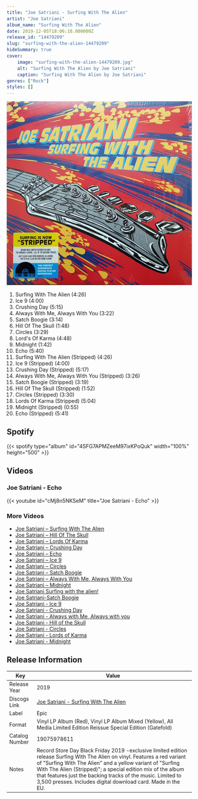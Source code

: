 ```yaml
---
title: "Joe Satriani - Surfing With The Alien"
artist: "Joe Satriani"
album_name: "Surfing With The Alien"
date: 2019-12-05T18:06:10.000000Z
release_id: "14479209"
slug: "surfing-with-the-alien-14479209"
hideSummary: true
cover:
    image: "surfing-with-the-alien-14479209.jpg"
    alt: "Surfing With The Alien by Joe Satriani"
    caption: "Surfing With The Alien by Joe Satriani"
genres: ["Rock"]
styles: []
---
```


![Surfing With The Alien by Joe Satriani](surfing-with-the-alien-14479209.jpg)

<!-- section break -->

1. Surfing With The Alien (4:26)
2. Ice 9 (4:00)
3. Crushing Day (5:15)
4. Always With Me, Always With You (3:22)
5. Satch Boogie (3:14)
6. Hill Of The Skull (1:48)
7. Circles (3:29)
8. Lord's Of Karma (4:48)
9. Midnight (1:42)
10. Echo (5:40)
11. Surfing With The Alien (Stripped) (4:26)
12. Ice 9 (Stripped) (4:00)
13. Crushing Day (Stripped) (5:17)
14. Always With Me, Always With You (Stripped) (3:26)
15. Satch Boogie (Stripped) (3:19)
16. Hill Of The Skull (Stripped) (1:52)
17. Circles (Stripped) (3:30)
18. Lords Of Karma (Stripped) (5:04)
19. Midnight (Stripped) (0:55)
20. Echo (Stripped) (5:41)

<!-- section break -->


## Spotify
{{< spotify type="album" id="4SFG7APMZeeM97ixKPoQuk" width="100%" height="500" >}}



## Videos
### Joe Satriani - Echo
{{< youtube id="cMj8n5NKSeM" title="Joe Satriani - Echo" >}}<br>

### More Videos

- [Joe Satriani – Surfing With The Alien](https://www.youtube.com/watch?v=JeUPSYrVP1w)
- [Joe Satriani – Hill Of The Skull](https://www.youtube.com/watch?v=SJ5n-Rr9t7M)
- [Joe Satriani – Lords Of Karma](https://www.youtube.com/watch?v=LgZ_p1-CRqg)
- [Joe Satriani – Crushing Day](https://www.youtube.com/watch?v=W3jtDOz3lOU)
- [Joe Satriani – Echo](https://www.youtube.com/watch?v=D18DzqToeK8)
- [Joe Satriani – Ice 9](https://www.youtube.com/watch?v=Ib2IvxY1e0g)
- [Joe Satriani – Circles](https://www.youtube.com/watch?v=KYqSTmOhhlI)
- [Joe Satriani – Satch Boogie](https://www.youtube.com/watch?v=FpQ_wzfJZsU)
- [Joe Satriani – Always With Me, Always With You](https://www.youtube.com/watch?v=L1pQMsR4MGU)
- [Joe Satriani – Midnight](https://www.youtube.com/watch?v=SE6TJJIdIJs)
- [Joe Satriani Surfing with the alien!](https://www.youtube.com/watch?v=uoERl34Ld00)
- [Joe Satriani-Satch Boogie](https://www.youtube.com/watch?v=lCGCG_N2b30)
- [Joe Satriani - Ice 9](https://www.youtube.com/watch?v=eyVWQH7jIg8)
- [Joe Satriani - Crushing Day](https://www.youtube.com/watch?v=eFRhmKuD9x8)
- [Joe Satriani - Always with Me, Always with you](https://www.youtube.com/watch?v=vxeYDEOXsqU)
- [Joe Satriani - Hill of the Skull](https://www.youtube.com/watch?v=tl4OB2zjzD4)
- [Joe Satriani - Circles](https://www.youtube.com/watch?v=gOnUAWIZPIg)
- [Joe Satriani - Lords of Karma](https://www.youtube.com/watch?v=hrwk0COfggo)
- [Joe Satriani - Midnight](https://www.youtube.com/watch?v=GpXr31S56CU)


## Release Information
|  Key           | Value                                                |
| ---------------| ---------------------------------------------------- |
| Release Year   | 2019                                   |
| Discogs Link   | [Joe Satriani - Surfing With The Alien](https://www.discogs.com/release/14479209-Joe-Satriani-Surfing-With-The-Alien) |
| Label          | Epic |
| Format         | Vinyl LP Album (Red), Vinyl LP Album Mixed (Yellow), All Media Limited Edition Reissue Special Edition (Gatefold) |
| Catalog Number | 19075978611 |
| Notes | Record Store Day Black Friday 2019 -exclusive limited edition release Surfing With The Alien on vinyl. Features a red variant of "Surfing With The Alien" and a yellow variant of "Surfing With The Alien (Stripped)"; a special edition mix of the album that features just the backing tracks of the music. Limited to 3,500 presses.   Includes digital download card.   Made in the EU. |